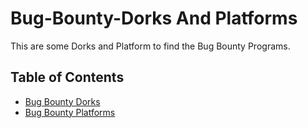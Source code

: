 Bug-Bounty-Dorks And Platforms
===================
This are some Dorks and Platform to find the Bug Bounty Programs.

## Table of Contents

- [Bug Bounty Dorks](Bug_Bounty_Dorks.md)
- [Bug Bounty Platforms](Bug_Bounty_Platforms.md)
